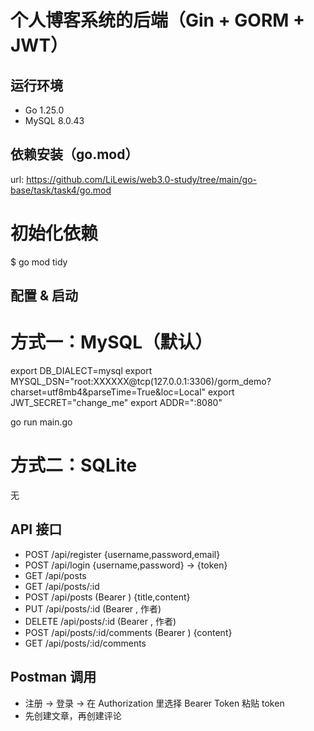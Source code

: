 # 个人博客系统的后端（Gin + GORM + JWT）


## 运行环境
- Go 1.25.0
- MySQL 8.0.43


## 依赖安装（go.mod）
url:
https://github.com/LiLewis/web3.0-study/tree/main/go-base/task/task4/go.mod


# 初始化依赖
$ go mod tidy


## 配置 & 启动
# 方式一：MySQL（默认）
export DB_DIALECT=mysql
export MYSQL_DSN="root:XXXXXX@tcp(127.0.0.1:3306)/gorm_demo?charset=utf8mb4&parseTime=True&loc=Local"
export JWT_SECRET="change_me"
export ADDR=":8080"


go run main.go


# 方式二：SQLite
无


## API 接口
- POST /api/register {username,password,email}
- POST /api/login {username,password} → {token}
- GET /api/posts
- GET /api/posts/:id
- POST /api/posts (Bearer <token>) {title,content}
- PUT /api/posts/:id (Bearer <token>, 作者)
- DELETE /api/posts/:id (Bearer <token>, 作者)
- POST /api/posts/:id/comments (Bearer <token>) {content}
- GET /api/posts/:id/comments


## Postman 调用
- 注册 → 登录 → 在 Authorization 里选择 Bearer Token 粘贴 token
- 先创建文章，再创建评论